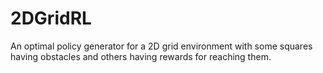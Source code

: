 # 2DGridRL
An optimal policy generator for a 2D grid environment with some squares having obstacles and others having rewards for reaching them.
